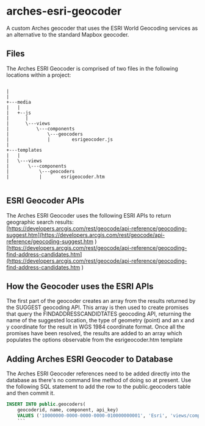 # arches-esri-geocoder
A custom Arches geocoder that uses the ESRI World Geocoding services as an alternative to the standard Mapbox geocoder.
## Files
The Arches ESRI Geocoder is comprised of two files in the following locations within a project:
```

|               
|    
+---media
|   |           
|   +--js
|      |       
|      \---views
|          \---components
|              \---geocoders
|              |        esrigeocoder.js    
|           
+---templates
|   |       
|   \---views
|       \---components     
|           \---geocoders
|           |       esrigeocoder.htm


```
## ESRI Geocoder APIs
The Arches ESRI Geocoder uses the following ESRI APIs to return geographic search results:
[https://developers.arcgis.com/rest/geocode/api-reference/geocoding-suggest.htm](https://developers.arcgis.com/rest/geocode/api-reference/geocoding-suggest.htm ) 
[https://developers.arcgis.com/rest/geocode/api-reference/geocoding-find-address-candidates.htm](https://developers.arcgis.com/rest/geocode/api-reference/geocoding-find-address-candidates.htm ) 

## How the Geocoder uses the ESRI APIs

The first part of the geocoder creates an array from the results returned by the SUGGEST geocoding API.  This array is then used to create promises that query the FINDADDRESSCANDIDTATES geocoding API, returning the name of the suggested location, the type of geometry (point) and an x and y coordinate for the result in WGS 1984 coordinate format.  Once all the promises have been resolved, the results are added to an array which populates the options observable from the esrigeocoder.htm template

## Adding Arches ESRI Geocoder to Database

The Arches ESRI Geocoder references need to be added directly into the database as there's no command line method of doing so at present.  Use the following SQL statement to add the row to the public.geocoders table and then commit it.

```SQL
INSERT INTO public.geocoders(
	geocoderid, name, component, api_key)
	VALUES ('10000000-0000-0000-0000-010000000001', 'Esri', 'views/components/geocoders/esrigeocoder', '');
    ```
